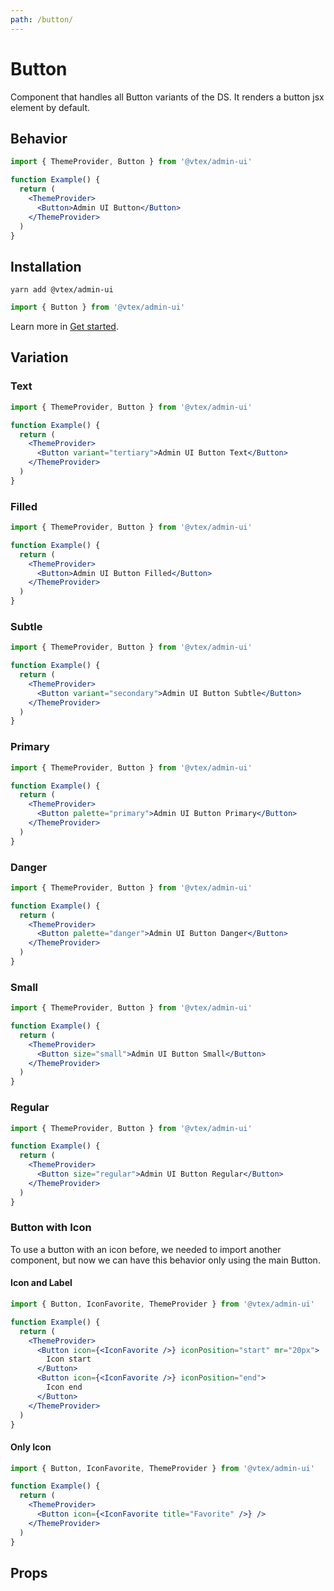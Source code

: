 ```yaml
---
path: /button/
---
```


# Button

Component that handles all Button variants of the DS. It renders a button jsx element by default.

## Behavior

```jsx
import { ThemeProvider, Button } from '@vtex/admin-ui'

function Example() {
  return (
    <ThemeProvider>
      <Button>Admin UI Button</Button>
    </ThemeProvider>
  )
}
```

## Installation

```static
yarn add @vtex/admin-ui
```

```jsx static
import { Button } from '@vtex/admin-ui'
```

Learn more in [Get started](/docs/get-started/).

## Variation

### Text

```jsx
import { ThemeProvider, Button } from '@vtex/admin-ui'

function Example() {
  return (
    <ThemeProvider>
      <Button variant="tertiary">Admin UI Button Text</Button>
    </ThemeProvider>
  )
}
```

### Filled

```jsx
import { ThemeProvider, Button } from '@vtex/admin-ui'

function Example() {
  return (
    <ThemeProvider>
      <Button>Admin UI Button Filled</Button>
    </ThemeProvider>
  )
}
```

### Subtle

```jsx
import { ThemeProvider, Button } from '@vtex/admin-ui'

function Example() {
  return (
    <ThemeProvider>
      <Button variant="secondary">Admin UI Button Subtle</Button>
    </ThemeProvider>
  )
}
```

### Primary

```jsx
import { ThemeProvider, Button } from '@vtex/admin-ui'

function Example() {
  return (
    <ThemeProvider>
      <Button palette="primary">Admin UI Button Primary</Button>
    </ThemeProvider>
  )
}
```

### Danger

```jsx
import { ThemeProvider, Button } from '@vtex/admin-ui'

function Example() {
  return (
    <ThemeProvider>
      <Button palette="danger">Admin UI Button Danger</Button>
    </ThemeProvider>
  )
}
```

### Small

```jsx
import { ThemeProvider, Button } from '@vtex/admin-ui'

function Example() {
  return (
    <ThemeProvider>
      <Button size="small">Admin UI Button Small</Button>
    </ThemeProvider>
  )
}
```

### Regular

```jsx
import { ThemeProvider, Button } from '@vtex/admin-ui'

function Example() {
  return (
    <ThemeProvider>
      <Button size="regular">Admin UI Button Regular</Button>
    </ThemeProvider>
  )
}
```

### Button with Icon

To use a button with an icon before, we needed to import another component, but now we can have this behavior only using the main Button.

#### Icon and Label

```jsx
import { Button, IconFavorite, ThemeProvider } from '@vtex/admin-ui'

function Example() {
  return (
    <ThemeProvider>
      <Button icon={<IconFavorite />} iconPosition="start" mr="20px">
        Icon start
      </Button>
      <Button icon={<IconFavorite />} iconPosition="end">
        Icon end
      </Button>
    </ThemeProvider>
  )
}
```

#### Only Icon

```jsx
import { Button, IconFavorite, ThemeProvider } from '@vtex/admin-ui'

function Example() {
  return (
    <ThemeProvider>
      <Button icon={<IconFavorite title="Favorite" />} />
    </ThemeProvider>
  )
}
```

## Props

<proptypes heading="Button" component="Button" />
